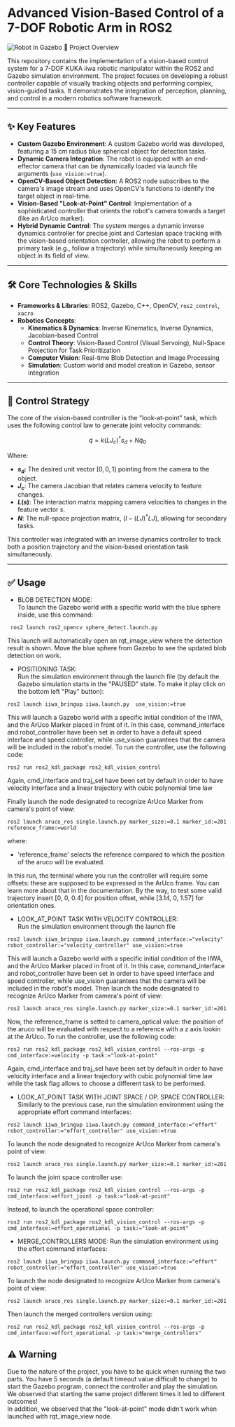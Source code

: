 # Advanced Vision-Based Control of a 7-DOF Robotic Arm in ROS2

![Robot in Gazebo](placeholder.gif)  🤖 Project Overview

This repository contains the implementation of a vision-based control system for a 7-DOF KUKA iiwa robotic manipulator within the ROS2 and Gazebo simulation environment. The project focuses on developing a robust controller capable of visually tracking objects and performing complex, vision-guided tasks. It demonstrates the integration of perception, planning, and control in a modern robotics software framework.

---

## ✨ Key Features

* **Custom Gazebo Environment**: A custom Gazebo world was developed, featuring a 15 cm radius blue spherical object for detection tasks.
* **Dynamic Camera Integration**: The robot is equipped with an end-effector camera that can be dynamically loaded via launch file arguments (`use_vision:=true`).
* **OpenCV-Based Object Detection**: A ROS2 node subscribes to the camera's image stream and uses OpenCV's functions to identify the target object in real-time.
* **Vision-Based "Look-at-Point" Control**: Implementation of a sophisticated controller that orients the robot's camera towards a target (like an ArUco marker).
* **Hybrid Dynamic Control**: The system merges a dynamic inverse dynamics controller for precise joint and Cartesian space tracking with the vision-based orientation controller, allowing the robot to perform a primary task (e.g., follow a trajectory) while simultaneously keeping an object in its field of view.

---

## 🛠️ Core Technologies & Skills

* **Frameworks & Libraries**: ROS2, Gazebo, C++, OpenCV, `ros2_control`, `xacro`
* **Robotics Concepts**:
    * **Kinematics & Dynamics**: Inverse Kinematics, Inverse Dynamics, Jacobian-based Control
    * **Control Theory**: Vision-Based Control (Visual Servoing), Null-Space Projection for Task Prioritization
    * **Computer Vision**: Real-time Blob Detection and Image Processing
    * **Simulation**: Custom world and model creation in Gazebo, sensor integration

---

## 🔬 Control Strategy

The core of the vision-based controller is the "look-at-point" task, which uses the following control law to generate joint velocity commands:

$$ \dot{q} = k(LJ_{c})^{\dagger}s_{d} + N\dot{q}_{0} $$

Where:
* **$s_{d}$**: The desired unit vector $[0,0,1]$ pointing from the camera to the object.
* **$J_{c}$**: The camera Jacobian that relates camera velocity to feature changes.
* **$L(s)$**: The interaction matrix mapping camera velocities to changes in the feature vector $s$.
* **$N$**: The null-space projection matrix, $(I-(LJ)^{\dagger}LJ)$, allowing for secondary tasks.

This controller was integrated with an inverse dynamics controller to track both a position trajectory and the vision-based orientation task simultaneously.

---

## :white_check_mark: Usage
- BLOB DETECTION MODE:  
To launch the Gazebo world with a specific world with the blue sphere inside, use this command:
```
 ros2 launch ros2_opencv sphere_detect.launch.py
```
This launch will automatically open an rqt_image_view where the detection result is shown. Move the blue sphere from Gazebo to see the updated blob detection on work.  
  
- POSITIONING TASK:  
Run the simulation environment through the launch file (by default the Gazebo simulation starts in the "PAUSED" state. To make it play click on the bottom left "Play" button):
```
ros2 launch iiwa_bringup iiwa.launch.py  use_vision:=true
```
This will launch a Gazebo world with a specific initial condition of the IIWA, and the ArUco Marker placed in front of it.
In this case, command_interface and robot_controller have been set in order to have a default speed interface and speed controller, while use_vision
guarantees that the camera will be included in the robot's model.
To run the controller, use the following code:
```
ros2 run ros2_kdl_package ros2_kdl_vision_control 
```
Again, cmd_interface and traj_sel have been set by default in order to have velocity interface and a linear trajectory with cubic polynomial time law

Finally launch the node designated to recognize ArUco Marker from camera's point of view:
```
ros2 launch aruco_ros single.launch.py marker_size:=0.1 marker_id:=201 reference_frame:=world
```
where:
- 'reference_frame' selects the reference compared to which the position of the aruco will be evaluated.

In this run, the terminal where you run the controller will require some offsets: these are supposed to be expressed in the ArUco frame. You can learn more about that 
in the documentation. By the way,  to test some valid trajectory insert [0, 0, 0.4] for position offset, while [3.14, 0, 1.57] for orientation ones.

- LOOK_AT_POINT TASK WITH VELOCITY CONTROLLER:  
Run the simulation environment through the launch file
```
ros2 launch iiwa_bringup iiwa.launch.py command_interface:="velocity" robot_controller:="velocity_controller" use_vision:=true
```
This will launch a Gazebo world with a specific initial condition of the IIWA, and the ArUco Marker placed in front of it.
In this case, command_interface and robot_controller have been set in order to have speed interface and speed controller, while use_vision
guarantees that the camera will be included in the robot's model.
Then launch the node designated to recognize ArUco Marker from camera's point of view:
```
ros2 launch aruco_ros single.launch.py marker_size:=0.1 marker_id:=201
```
Now, the reference_frame is setted to camera_optical value: the position of the aruco will be evaluated with respect to a reference with a z axis lookin at the ArUco.
To run the controller, use the following code:
```
ros2 run ros2_kdl_package ros2_kdl_vision_control --ros-args -p cmd_interface:=velocity -p task:="look-at-point"
```
Again, cmd_interface and traj_sel have been set by default in order to have velocity interface and a linear trajectory with cubic polynomial time law
while the task flag allows to choose a different task to be performed. 




- LOOK_AT_POINT TASK WITH JOINT SPACE / OP. SPACE CONTROLLER:
Similarly to the previous case, run the simulation environment using the appropriate effort command interfaces:
```
ros2 launch iiwa_bringup iiwa.launch.py command_interface:="effort" robot_controller:="effort_controller" use_vision:=true
```
To launch the node designated to recognize ArUco Marker from camera's point of view:
```
ros2 launch aruco_ros single.launch.py marker_size:=0.1 marker_id:=201
```
To launch the joint space controller use:
```
ros2 run ros2_kdl_package ros2_kdl_vision_control --ros-args -p cmd_interface:=effort_joint -p task:="look-at-point"
```
Instead, to launch the operational space controller:
```
ros2 run ros2_kdl_package ros2_kdl_vision_control --ros-args -p cmd_interface:=effort_operational -p task:="look-at-point"
```


- MERGE_CONTROLLERS MODE:
Run the simulation environment using the effort command interfaces:
```
ros2 launch iiwa_bringup iiwa.launch.py command_interface:="effort" robot_controller:="effort_controller" use_vision:=true
```
To launch the node designated to recognize ArUco Marker from camera's point of view:
```
ros2 launch aruco_ros single.launch.py marker_size:=0.1 marker_id:=201
```
Then launch the merged controllers version using:
```
ros2 run ros2_kdl_package ros2_kdl_vision_control --ros-args -p cmd_interface:=effort_operational -p task:="merge_controllers"
```

## :warning: Warning
Due to the nature of the project, you have to be quick when running the two parts. You have 5 seconds (a default timeout value difficult to change) to start the Gazebo program, connect the controller and play the simulation.   
We observed that starting the same project different times it led to different outcomes!  
In addition, we observed that the "look-at-point" mode didn't work when launched with rqt_image_view node.
